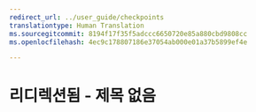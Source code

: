 ```yaml
---
redirect_url: ../user_guide/checkpoints
translationtype: Human Translation
ms.sourcegitcommit: 8194f17f35f5adccc6650720e85a880cbd9808cc
ms.openlocfilehash: 4ec9c178807186e37054ab000e01a37b5899ef4e

---
```


# 리디렉션됨 - 제목 없음


<!--HONumber=Jun16_HO4-->


